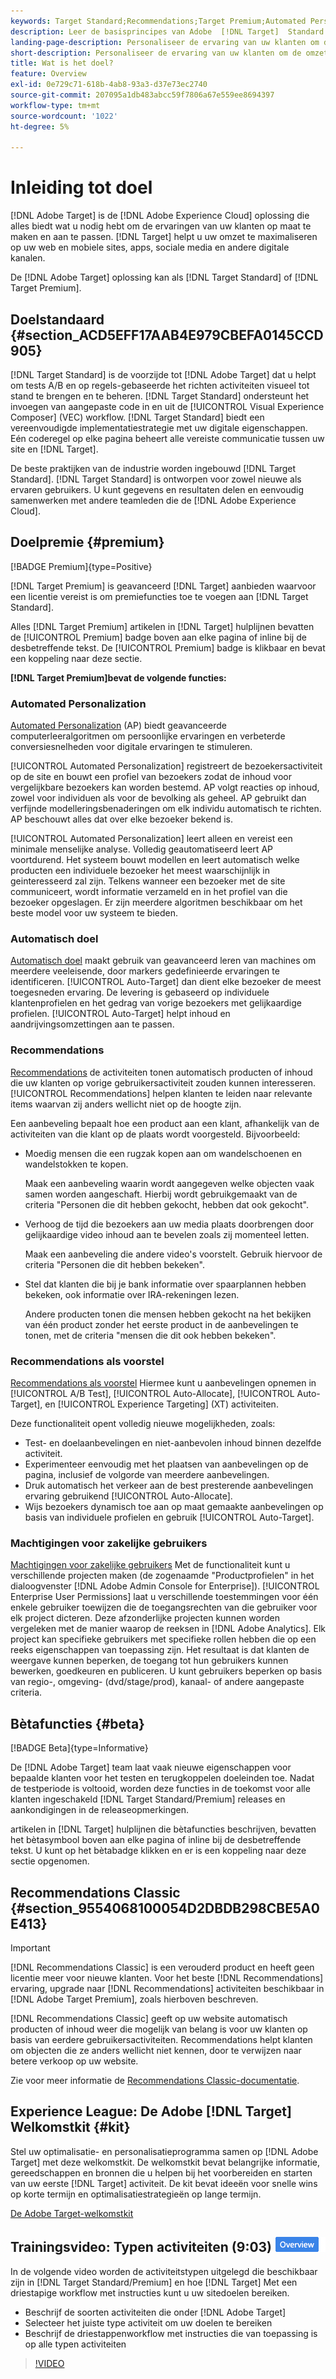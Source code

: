 ```yaml
---
keywords: Target Standard;Recommendations;Target Premium;Automated Personalization;auto-target;auto target;permissions;wat is adobe target;
description: Leer de basisprincipes van Adobe  [!DNL Target]  Standard en Adobe  [!DNL Target]  Premium. [!DNL Target] Premium bevat geavanceerde functies die niet beschikbaar zijn in het standaardproduct.
landing-page-description: Personaliseer de ervaring van uw klanten om de omzet te maximaliseren op uw websites en mobiele sites, apps, sociale media en andere digitale kanalen.
short-description: Personaliseer de ervaring van uw klanten om de omzet te maximaliseren op uw websites en mobiele sites, apps, sociale media en andere digitale kanalen.
title: Wat is het doel?
feature: Overview
exl-id: 0e729c71-618b-4ab8-93a3-d37e73ec2740
source-git-commit: 207095a1db483abcc59f7806a67e559ee8694397
workflow-type: tm+mt
source-wordcount: '1022'
ht-degree: 5%

---
```


# Inleiding tot doel

[!DNL Adobe Target] is de [!DNL Adobe Experience Cloud] oplossing die alles biedt wat u nodig hebt om de ervaringen van uw klanten op maat te maken en aan te passen. [!DNL Target] helpt u uw omzet te maximaliseren op uw web en mobiele sites, apps, sociale media en andere digitale kanalen.

De [!DNL Adobe Target] oplossing kan als [!DNL Target Standard] of [!DNL Target Premium].

## Doelstandaard {#section_ACD5EFF17AAB4E979CBEFA0145CCD905}

[!DNL Target Standard] is de voorzijde tot [!DNL Adobe Target] dat u helpt om tests A/B en op regels-gebaseerde het richten activiteiten visueel tot stand te brengen en te beheren. [!DNL Target Standard] ondersteunt het invoegen van aangepaste code in en uit de [!UICONTROL Visual Experience Composer] (VEC) workflow. [!DNL Target Standard] biedt een vereenvoudigde implementatiestrategie met uw digitale eigenschappen. Eén coderegel op elke pagina beheert alle vereiste communicatie tussen uw site en [!DNL Target].

De beste praktijken van de industrie worden ingebouwd [!DNL Target Standard]. [!DNL Target Standard] is ontworpen voor zowel nieuwe als ervaren gebruikers. U kunt gegevens en resultaten delen en eenvoudig samenwerken met andere teamleden die de [!DNL Adobe Experience Cloud].

## Doelpremie {#premium}

[!BADGE Premium]{type=Positive}

[!DNL Target Premium] is geavanceerd [!DNL Target] aanbieden waarvoor een licentie vereist is om premiefuncties toe te voegen aan [!DNL Target Standard].

Alles [!DNL Target Premium] artikelen in [!DNL Target] hulplijnen bevatten de [!UICONTROL Premium] badge boven aan elke pagina of inline bij de desbetreffende tekst. De [!UICONTROL Premium] badge is klikbaar en bevat een koppeling naar deze sectie.

**[!DNL Target Premium]bevat de volgende functies:**

### Automated Personalization

[Automated Personalization](/help/main/c-activities/t-automated-personalization/automated-personalization.md#task_8AAF837796D74CF893CA2F88BA1491C9) (AP) biedt geavanceerde computerleeralgoritmen om persoonlijke ervaringen en verbeterde conversiesnelheden voor digitale ervaringen te stimuleren.

[!UICONTROL Automated Personalization] registreert de bezoekersactiviteit op de site en bouwt een profiel van bezoekers zodat de inhoud voor vergelijkbare bezoekers kan worden bestemd. AP volgt reacties op inhoud, zowel voor individuen als voor de bevolking als geheel. AP gebruikt dan verfijnde modelleringsbenaderingen om elk individu automatisch te richten. AP beschouwt alles dat over elke bezoeker bekend is.

[!UICONTROL Automated Personalization] leert alleen en vereist een minimale menselijke analyse. Volledig geautomatiseerd leert AP voortdurend. Het systeem bouwt modellen en leert automatisch welke producten een individuele bezoeker het meest waarschijnlijk in geinteresseerd zal zijn. Telkens wanneer een bezoeker met de site communiceert, wordt informatie verzameld en in het profiel van die bezoeker opgeslagen. Er zijn meerdere algoritmen beschikbaar om het beste model voor uw systeem te bieden.

### Automatisch doel

[Automatisch doel](/help/main/c-activities/auto-target/auto-target-to-optimize.md) maakt gebruik van geavanceerd leren van machines om meerdere veeleisende, door markers gedefinieerde ervaringen te identificeren. [!UICONTROL Auto-Target] dan dient elke bezoeker de meest toegesneden ervaring. De levering is gebaseerd op individuele klantenprofielen en het gedrag van vorige bezoekers met gelijkaardige profielen. [!UICONTROL Auto-Target] helpt inhoud en aandrijvingsomzettingen aan te passen.

### Recommendations

[Recommendations](/help/main/c-recommendations/recommendations.md#concept_7556C8A4543942F2A77B13A29339C0C0) de activiteiten tonen automatisch producten of inhoud die uw klanten op vorige gebruikersactiviteit zouden kunnen interesseren. [!UICONTROL Recommendations] helpen klanten te leiden naar relevante items waarvan zij anders wellicht niet op de hoogte zijn.

Een aanbeveling bepaalt hoe een product aan een klant, afhankelijk van de activiteiten van die klant op de plaats wordt voorgesteld. Bijvoorbeeld:

* Moedig mensen die een rugzak kopen aan om wandelschoenen en wandelstokken te kopen.

   Maak een aanbeveling waarin wordt aangegeven welke objecten vaak samen worden aangeschaft. Hierbij wordt gebruikgemaakt van de criteria &quot;Personen die dit hebben gekocht, hebben dat ook gekocht&quot;.

* Verhoog de tijd die bezoekers aan uw media plaats doorbrengen door gelijkaardige video inhoud aan te bevelen zoals zij momenteel letten.

   Maak een aanbeveling die andere video&#39;s voorstelt. Gebruik hiervoor de criteria &quot;Personen die dit hebben bekeken&quot;.

* Stel dat klanten die bij je bank informatie over spaarplannen hebben bekeken, ook informatie over IRA-rekeningen lezen.

   Andere producten tonen die mensen hebben gekocht na het bekijken van één product zonder het eerste product in de aanbevelingen te tonen, met de criteria &quot;mensen die dit ook hebben bekeken&quot;.

### Recommendations als voorstel

[Recommendations als voorstel](/help/main/c-recommendations/recommendations-as-an-offer.md) Hiermee kunt u aanbevelingen opnemen in [!UICONTROL A/B Test], [!UICONTROL Auto-Allocate], [!UICONTROL Auto-Target], en [!UICONTROL Experience Targeting] (XT) activiteiten.

Deze functionaliteit opent volledig nieuwe mogelijkheden, zoals:

* Test- en doelaanbevelingen en niet-aanbevolen inhoud binnen dezelfde activiteit.
* Experimenteer eenvoudig met het plaatsen van aanbevelingen op de pagina, inclusief de volgorde van meerdere aanbevelingen.
* Druk automatisch het verkeer aan de best presterende aanbevelingen ervaring gebruikend [!UICONTROL Auto-Allocate].
* Wijs bezoekers dynamisch toe aan op maat gemaakte aanbevelingen op basis van individuele profielen en gebruik [!UICONTROL Auto-Target].

### Machtigingen voor zakelijke gebruikers

[Machtigingen voor zakelijke gebruikers](/help/main/administrating-target/c-user-management/property-channel/property-channel.md#concept_E396B16FA2024ADBA27BC056138F9838) Met de functionaliteit kunt u verschillende projecten maken (de zogenaamde &quot;Productprofielen&quot; in het dialoogvenster [!DNL Adobe Admin Console for Enterprise]). [!UICONTROL Enterprise User Permissions] laat u verschillende toestemmingen voor één enkele gebruiker toewijzen die de toegangsrechten van die gebruiker voor elk project dicteren. Deze afzonderlijke projecten kunnen worden vergeleken met de manier waarop de reeksen in [!DNL Adobe Analytics]. Elk project kan specifieke gebruikers met specifieke rollen hebben die op een reeks eigenschappen van toepassing zijn. Het resultaat is dat klanten de weergave kunnen beperken, de toegang tot hun gebruikers kunnen bewerken, goedkeuren en publiceren. U kunt gebruikers beperken op basis van regio-, omgeving- (dvd/stage/prod), kanaal- of andere aangepaste criteria.

## Bètafuncties {#beta}

[!BADGE Beta]{type=Informative}

De [!DNL Adobe Target] team laat vaak nieuwe eigenschappen voor bepaalde klanten voor het testen en terugkoppelen doeleinden toe. Nadat de testperiode is voltooid, worden deze functies in de toekomst voor alle klanten ingeschakeld [!DNL Target Standard/Premium] releases en aankondigingen in de releaseopmerkingen.

artikelen in [!DNL Target] hulplijnen die bètafuncties beschrijven, bevatten het bètasymbool boven aan elke pagina of inline bij de desbetreffende tekst. U kunt op het bètabadge klikken en er is een koppeling naar deze sectie opgenomen.

## Recommendations Classic {#section_9554068100054D2DBDB298CBE5A0E413}

>[!IMPORTANT]
>
>[!DNL Recommendations Classic] is een verouderd product en heeft geen licentie meer voor nieuwe klanten. Voor het beste [!DNL Recommendations] ervaring, upgrade naar [!DNL Recommendations] activiteiten beschikbaar in [!DNL Adobe Target Premium], zoals hierboven beschreven.

[!DNL Recommendations Classic] geeft op uw website automatisch producten of inhoud weer die mogelijk van belang is voor uw klanten op basis van eerdere gebruikersactiviteiten. Recommendations helpt klanten om objecten die ze anders wellicht niet kennen, door te verwijzen naar betere verkoop op uw website.

Zie voor meer informatie de [Recommendations Classic-documentatie](/help/main/assets/adobe-recommendations-classic.pdf).

## Experience League: De Adobe [!DNL Target] Welkomstkit {#kit}

Stel uw optimalisatie- en personalisatieprogramma samen op [!DNL Adobe Target] met deze welkomstkit. De welkomstkit bevat belangrijke informatie, gereedschappen en bronnen die u helpen bij het voorbereiden en starten van uw eerste [!DNL Target] activiteit. De kit bevat ideeën voor snelle wins op korte termijn en optimalisatiestrategieën op lange termijn.

[De Adobe Target-welkomstkit](https://expleague.azureedge.net/pdf/Adobe-Target-Welcome-Kit.pdf)

## Trainingsvideo: Typen activiteiten (9:03) ![Overzicht badge](/help/main/assets/overview.png)

In de volgende video worden de activiteitstypen uitgelegd die beschikbaar zijn in [!DNL Target Standard/Premium] en hoe [!DNL Target] Met een driestapige workflow met instructies kunt u uw sitedoelen bereiken.

* Beschrijf de soorten activiteiten die onder [!DNL Adobe Target]
* Selecteer het juiste type activiteit om uw doelen te bereiken
* Beschrijf de driestappenworkflow met instructies die van toepassing is op alle typen activiteiten

>[!VIDEO](https://video.tv.adobe.com/v/17386)

